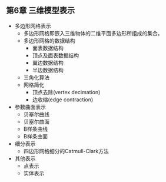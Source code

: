 ## 第6章 三维模型表示
- 多边形网格表示
	- 多边形网格即嵌入三维物体的二维平面多边形所组成的集合。
	- 多边形网格的数据结构
		- 面表数据结构
		- 顶点及面表数据结构
		- 翼边数据结构
		- 半边数据结构
	- 三角化算法
	- 网格简化
		- 顶点去除(vertex decimation)
		- 边收缩(edge contraction)
- 参数曲面表示
	- 贝塞尔曲线
	- 贝塞尔曲面
	- B样条曲线
	- B样条曲面
- 细分表示
	- 四边形网格细分的Catmull-Clark方法
- 其他表示
	- 点表示
	- 实体表示